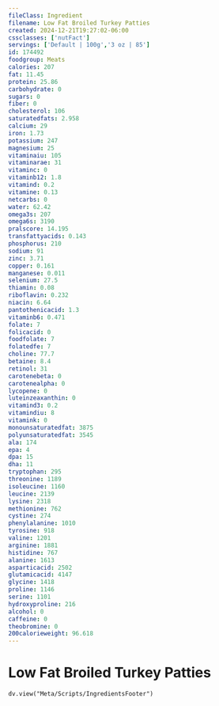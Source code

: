 ```yaml
---
fileClass: Ingredient
filename: Low Fat Broiled Turkey Patties
created: 2024-12-21T19:27:02-06:00
cssclasses: ['nutFact']
servings: ['Default | 100g','3 oz | 85']
id: 174492
foodgroup: Meats
calories: 207
fat: 11.45
protein: 25.86
carbohydrate: 0
sugars: 0
fiber: 0
cholesterol: 106
saturatedfats: 2.958
calcium: 29
iron: 1.73
potassium: 247
magnesium: 25
vitaminaiu: 105
vitaminarae: 31
vitaminc: 0
vitaminb12: 1.8
vitamind: 0.2
vitamine: 0.13
netcarbs: 0
water: 62.42
omega3s: 207
omega6s: 3190
pralscore: 14.195
transfattyacids: 0.143
phosphorus: 210
sodium: 91
zinc: 3.71
copper: 0.161
manganese: 0.011
selenium: 27.5
thiamin: 0.08
riboflavin: 0.232
niacin: 6.64
pantothenicacid: 1.3
vitaminb6: 0.471
folate: 7
folicacid: 0
foodfolate: 7
folatedfe: 7
choline: 77.7
betaine: 8.4
retinol: 31
carotenebeta: 0
carotenealpha: 0
lycopene: 0
luteinzeaxanthin: 0
vitamind3: 0.2
vitamindiu: 8
vitamink: 0
monounsaturatedfat: 3875
polyunsaturatedfat: 3545
ala: 174
epa: 4
dpa: 15
dha: 11
tryptophan: 295
threonine: 1189
isoleucine: 1160
leucine: 2139
lysine: 2318
methionine: 762
cystine: 274
phenylalanine: 1010
tyrosine: 918
valine: 1201
arginine: 1881
histidine: 767
alanine: 1613
asparticacid: 2502
glutamicacid: 4147
glycine: 1418
proline: 1146
serine: 1101
hydroxyproline: 216
alcohol: 0
caffeine: 0
theobromine: 0
200calorieweight: 96.618
---
```


# Low Fat Broiled Turkey Patties

```dataviewjs
dv.view("Meta/Scripts/IngredientsFooter")
```